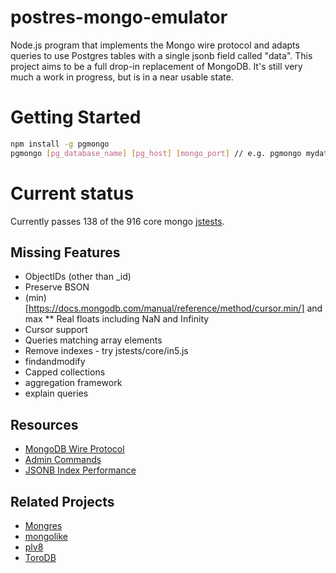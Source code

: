 # postres-mongo-emulator
Node.js program that implements the Mongo wire protocol and adapts queries to use Postgres tables with a single jsonb field called "data".
This project aims to be a full drop-in replacement of MongoDB. It's still very much a work in progress, but is in a near usable state.

# Getting Started
```bash
npm install -g pgmongo
pgmongo [pg_database_name] [pg_host] [mongo_port] // e.g. pgmongo mydatabase localhost 27018
```

# Current status
Currently passes 138 of the 916 core mongo [jstests](https://github.com/mongodb/mongo/tree/master/jstests/core).

## Missing Features
* ObjectIDs (other than _id)
* Preserve BSON
* (min)[https://docs.mongodb.com/manual/reference/method/cursor.min/] and max
** Real floats including NaN and Infinity
* Cursor support
* Queries matching array elements
* Remove indexes - try jstests/core/in5.js
* findandmodify
* Capped collections
* aggregation framework
* explain queries

## Resources
* [MongoDB Wire Protocol](https://docs.mongodb.com/manual/reference/mongodb-wire-protocol/)
* [Admin Commands](https://docs.mongodb.com/manual/reference/command/nav-administration/)
* [JSONB Index Performance](http://bitnine.net/blog-postgresql/postgresql-internals-jsonb-type-and-its-indexes/)

## Related Projects
* [Mongres](https://github.com/umitanuki/mongres)
* [mongolike](https://github.com/JerrySievert/mongolike)
* [plv8](https://github.com/plv8/plv8)
* [ToroDB](https://news.ycombinator.com/item?id=8527013)